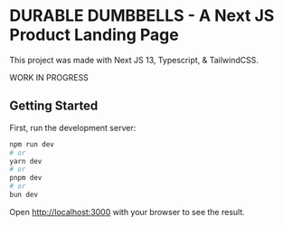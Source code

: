 # DURABLE DUMBBELLS - A Next JS Product Landing Page

This project was made with Next JS 13, Typescript, & TailwindCSS.

WORK IN PROGRESS

## Getting Started

First, run the development server:

```bash
npm run dev
# or
yarn dev
# or
pnpm dev
# or
bun dev
```

Open [http://localhost:3000](http://localhost:3000) with your browser to see the result.